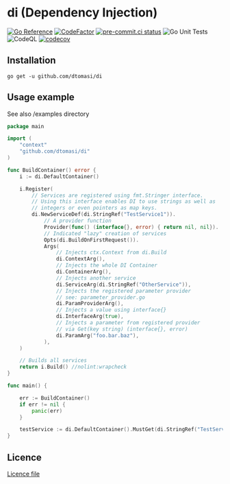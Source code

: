 # di (Dependency Injection)

[![Go Reference](https://pkg.go.dev/badge/github.com/dtomasi/di.svg)](https://pkg.go.dev/github.com/dtomasi/di)
[![CodeFactor](https://www.codefactor.io/repository/github/dtomasi/di/badge)](https://www.codefactor.io/repository/github/dtomasi/di)
[![pre-commit.ci status](https://results.pre-commit.ci/badge/github/dtomasi/di/main.svg)](https://results.pre-commit.ci/latest/github/dtomasi/di/main)
![Go Unit Tests](https://github.com/dtomasi/di/actions/workflows/build.yml/badge.svg)
![CodeQL](https://github.com/dtomasi/di/actions/workflows/codeql-analysis.yml/badge.svg)
[![codecov](https://codecov.io/gh/dtomasi/di/branch/main/graph/badge.svg?token=FBN5OAX4IK)](https://codecov.io/gh/dtomasi/di)

## Installation

    go get -u github.com/dtomasi/di

## Usage example

See also /examples directory

```go
package main

import (
	"context"
	"github.com/dtomasi/di"
)

func BuildContainer() error {
	i := di.DefaultContainer()

	i.Register(
		// Services are registered using fmt.Stringer interface.
		// Using this interface enables DI to use strings as well as
		// integers or even pointers as map keys.
		di.NewServiceDef(di.StringRef("TestService1")).
			// A provider function
			Provider(func() (interface{}, error) { return nil, nil}).
			// Indicated "lazy" creation of services
			Opts(di.BuildOnFirstRequest()).
			Args(
				// Injects ctx.Context from di.Build
				di.ContextArg(),
				// Injects the whole DI Container
				di.ContainerArg(),
				// Injects another service
				di.ServiceArg(di.StringRef("OtherService")),
				// Injects the registered parameter provider
				// see: parameter_provider.go
				di.ParamProviderArg(),
				// Injects a value using interface{}
				di.InterfaceArg(true),
				// Injects a parameter from registered provider
				// via Get(key string) (interface{}, error)
				di.ParamArg("foo.bar.baz"),
			),
	)

	// Builds all services
	return i.Build() //nolint:wrapcheck
}

func main() {

    err := BuildContainer()
    if err != nil {
    	panic(err)
    }

    testService := di.DefaultContainer().MustGet(di.StringRef("TestService1"))
}

```

## Licence

[Licence file](./LICENSE)
